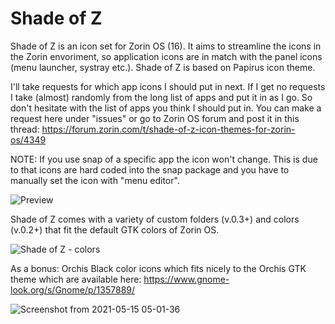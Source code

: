 # Shade of Z

Shade of Z is an icon set for Zorin OS  (16). It aims to streamline the icons in the Zorin envoriment, so application icons are in match with the panel icons (menu launcher, systray etc.). Shade of Z is based on Papirus icon theme.

I'll take requests for which app icons I should put in next. If I get no requests I take (almost) randomly from the long list of apps and put it in as I go. So don't hesitate with the list of apps you think I should put in. You can make a request here under "issues" or go to Zorin OS forum and post it in this thread: https://forum.zorin.com/t/shade-of-z-icon-themes-for-zorin-os/4349

NOTE: If you use snap of a specific app the icon won't change. This is due to that icons are hard coded into the snap package and you have to manually set the icon with "menu editor".

![Preview](https://user-images.githubusercontent.com/60283532/116978126-98f93080-acc3-11eb-933b-895328574f9c.png)

Shade of Z comes with a variety of custom folders (v.0.3+) and colors (v.0.2+) that fit the default GTK colors of Zorin OS.

![Shade of Z - colors](https://user-images.githubusercontent.com/60283532/118347989-85618b80-b547-11eb-8d39-3c9092f6f728.gif)

As a bonus: Orchis Black color icons which fits nicely to the Orchis GTK theme which are available here: https://www.gnome-look.org/s/Gnome/p/1357889/

![Screenshot from 2021-05-15 05-01-36](https://user-images.githubusercontent.com/60283532/118361443-c2e80800-b58b-11eb-8958-2cc6fe54c1e1.png)



